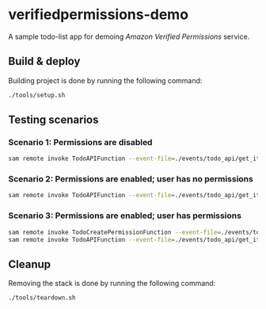 # verifiedpermissions-demo

A sample todo-list app for demoing _Amazon Verified Permissions_ service.

## Build & deploy

Building project is done by running the following command:

```bash
./tools/setup.sh
```

## Testing scenarios

### Scenario 1: Permissions are disabled

```bash
sam remote invoke TodoAPIFunction --event-file=./events/todo_api/get_item_permissions_off.json
```

### Scenario 2: Permissions are enabled; user has no permissions

```bash
sam remote invoke TodoAPIFunction --event-file=./events/todo_api/get_item_permissions_on_denied.json
```

### Scenario 3: Permissions are enabled; user has permissions

```bash
sam remote invoke TodoCreatePermissionFunction --event-file=./events/todo_create_permission/enable_alice_to_get_task3.json
sam remote invoke TodoAPIFunction --event-file=./events/todo_api/get_item_permissions_on_allowed.json
```

## Cleanup

Removing the stack is done by running the following command:

```bash
./tools/teardown.sh
```
